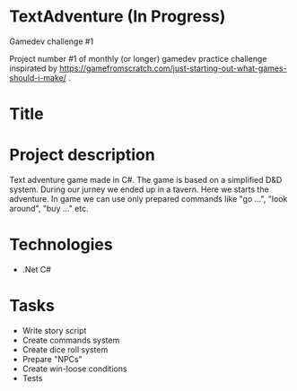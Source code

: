# TextAdventure (In Progress)
 Gamedev challenge #1

Project number #1 of monthly (or longer) gamedev practice challenge inspirated by https://gamefromscratch.com/just-starting-out-what-games-should-i-make/ .

# Title


# Project description
Text adventure game made in C#. The game is based on a simplified D&D system. During our jurney we ended up in a tavern. Here we starts the adventure. In game we can use only prepared commands like "go ...", "look around", "buy ..." etc.

# Technologies
 - .Net C#

# Tasks
 - Write story script
 - Create commands system
 - Create dice roll system
 - Prepare "NPCs"
 - Create win-loose conditions
 - Tests
